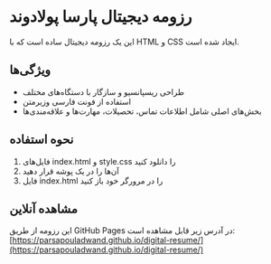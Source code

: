 # رزومه دیجیتال پارسا پولادوند

این یک رزومه دیجیتال ساده است که با HTML و CSS ایجاد شده است.

## ویژگی‌ها
- طراحی ریسپانسیو و سازگار با دستگاه‌های مختلف
- استفاده از فونت فارسی وزیرمتن
- بخش‌های اصلی شامل اطلاعات تماس، تحصیلات، مهارت‌ها و علاقه‌مندی‌ها

## نحوه استفاده
1. فایل‌های index.html و style.css را دانلود کنید
2. آن‌ها را در یک پوشه قرار دهید
3. فایل index.html را در مرورگر خود باز کنید

## مشاهده آنلاین
این رزومه از طریق GitHub Pages در آدرس زیر قابل مشاهده است:  
[https://parsapouladwand.github.io/digital-resume/](https://parsapouladwand.github.io/digital-resume/)
